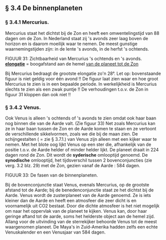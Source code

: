 ## § 3.4 De binnenplaneten

### § 3.4.1 Mercurius.
Mercurius staat het dichtst bij de Zon en heeft een omwentelingstijd van 88 dagen om de Zon. In Nederland staat zij 's avonds zeer laag boven de horizon en is daarom moeilijk waar te nemen. De meest gunstige waarnemingstijden zijn:
in de lente 's avonds, in de herfst 's ochtends.

FIGUUR 31: Zichtbaarheid van Mercurius 's ochtends en 's avonds.
**<u>elongatie</u>** = boogafstand aan de hemel <u>van de planeet tot de Zon</u>

Bij Mercurius bedraagt de grootste elongatie zo'n 28°. Let op: bovenstaande figuur is niet geldig voor één avond !! De figuur laat zien waar en hoe groot Mercurius te zien is in een bepaalde periode. In werkelijkheid is Mercurius slechts te zien als een zwak puntje !! De verhoudingen t.o.v. de Zon in figuur 31 kloppen dan ook niet !!

### § 3.4.2 Venus. 
Ook Venus is alleen 's ochtends of 's avonds te zien omdat ook haar baan nog binnen die van de Aarde valt. (Zie figuur 33) Net zoals Mercurius kan ze in haar baan tussen de Zon en de Aarde komen te staan en ze vertoont de verschillende sikkelvormen, zoals we die bij de maan zien. De schijngestalten ( = zie § 3.7.1.) van Venus zijn alleen met een kijker waar te nemen. Met het blote oog lijkt Venus op een ster die, afhankelijk van de positie t.o.v. de Aarde helder of minder helder lijkt. De planeet draait in 224 dagen rond de Zon. Dit wordt de **syderische** omlooptijd genoemd. De **synodische** omlooptijd, het tijdsverschil tussen 2 bovenconjuncties (zie verg. 3.2 blz. 29) met de Zon, gezien vanaf de Aarde : 584 dagen.

FIGUUR 33: De fasen van de binnenplaneten.

Bij de bovenconjunctie staat Venus, evenals Mercurius, op de grootste afstand tot de Aarde; bij de benedenconjunctie staat ze het dichtst bij de Aarde. Venus wordt de zusterplaneet van de Aarde genoemd. Ze is iets kleiner dan de Aarde en heeft een atmosfeer die zeer dicht is en voornamelijk uit CO2 bestaat. Door die dichte atmosfeer is het niet mogelijk om naar het oppervlak van de planeet te kijken. Venus kan, door haar geringe aftand tot de aarde, soms het helderste object aan de hemel zijd. Allang voor de uitvinding van de sterrekijker behoorde Venus tot de meest waargenomen planeet. De Maya's in Zuid-Amerika hadden zelfs een echte Venuskalender en een Venusjaar van 584 dagen.

















